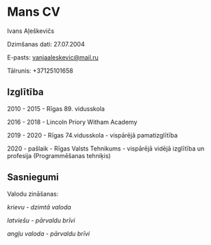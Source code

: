 # Mans CV
Ivans Aļeškevičs

Dzimšanas dati: 27.07.2004

E-pasts: vanjaaleskevic@mail.ru

Tālrunis: +37125101658

## Izglītība
2010 - 2015 - Rīgas 89. vidusskola

2016 - 2018 - Lincoln Priory Witham Academy

2019 - 2020 - Rīgas 74.vidusskola - vispārējā pamatizglītība

2020 - pašlaik - Rīgas Valsts Tehnikums - vispārējā vidējā izglītība un profesija (Programmēšanas tehniķis)

## Sasniegumi
Valodu zināšanas:

*krievu - dzimtā valoda*

*latviešu - pārvaldu brīvi*

*angļu valoda - pārvaldu brīvi*



